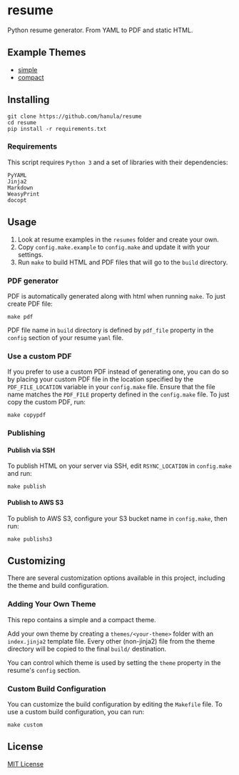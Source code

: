 resume
======

Python resume generator. From YAML to PDF and static HTML.

Example Themes
--------------
* [simple](http://resume.hanula.com/)
* [compact](http://jmbeach.github.io/resume/)

Installing
----------

    git clone https://github.com/hanula/resume
    cd resume
    pip install -r requirements.txt

### Requirements

This script requires `Python 3` and a set of libraries with their dependencies:

    PyYAML
    Jinja2
    Markdown
    WeasyPrint
    docopt

Usage
-----

1. Look at resume examples in the `resumes` folder and create your own.
2. Copy `config.make.example` to `config.make` and update it with your settings.
3. Run `make` to build HTML and PDF files that will go to the `build` directory.


### PDF generator

PDF is automatically generated along with html when running `make`.
To just create PDF file:

    make pdf

PDF file name in `build` directory is defined by `pdf_file` property in the `config` section of your resume `yaml` file.

### Use a custom PDF
If you prefer to use a custom PDF instead of generating one, you can do so by placing your custom PDF file in the location specified by the `PDF_FILE_LOCATION` variable in your `config.make` file. Ensure that the file name matches the `PDF_FILE` property defined in the `config.make` file. To just copy the custom PDF, run:

    make copypdf

### Publishing

#### Publish via SSH

To publish HTML on your server via SSH, edit `RSYNC_LOCATION` in `config.make` and run:

    make publish

#### Publish to AWS S3

To publish to AWS S3, configure your S3 bucket name in `config.make`, then run:

    make publishs3

Customizing
-------------
There are several customization options available in this project, including the theme and build configuration.

### Adding Your Own Theme
This repo contains a simple and a compact theme.

Add your own theme by creating a `themes/<your-theme>` folder with an `index.jinja2` template file. Every other (non-jinja2) file from the theme directory will be copied to the final `build/` destination.

You can control which theme is used by setting the `theme` property in the resume's `config` section.

### Custom Build Configuration

You can customize the build configuration by editing the `Makefile` file. To use a custom build configuration, you can run:

    make custom

License
-------
[MIT License](https://github.com/hanula/resume/blob/master/LICENSE)
